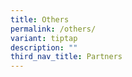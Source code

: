 ```yaml
---
title: Others
permalink: /others/
variant: tiptap
description: ""
third_nav_title: Partners
---
```

